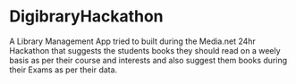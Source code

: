 # DigibraryHackathon
A Library Management App tried to built during the Media.net 24hr Hackathon that suggests the students books they should read on a weely basis as per their course and interests and also suggest them books during their Exams as per their data.
